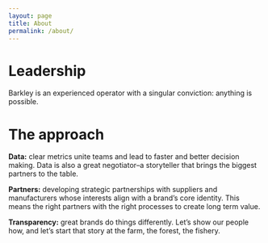 ```yaml
---
layout: page
title: About
permalink: /about/
---
```


# Leadership

Barkley is an experienced operator with a singular conviction: anything is possible.

# The approach

**Data:** clear metrics unite teams and lead to faster and better decision making. Data is also a great negotiator–a storyteller that brings the biggest partners to the table.

**Partners:** developing strategic partnerships with suppliers and manufacturers whose interests align with a brand’s core identity. This means the right partners with the right processes to create long term value.

**Transparency:** great brands do things differently. Let’s show our people how, and let’s start that story at the farm, the forest, the fishery.
